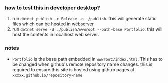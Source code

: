 ### how to test this in developer desktop?

1. run `dotnet publish -c Release -o ./publish`. this will generate static files which can be hosted in webserver
2. run `dotnet serve -d ./publish/wwwroot --path-base Portfolio`. this will host the contents in localhost web server.

### notes

- `Portfolio` is the base path embedded in `wwwroot/index.html`. This has to be changed when github's remote
  repository name changes. this is required to ensure this site is hosted using github pages at
  `xxxxx.github.io/repository-name`